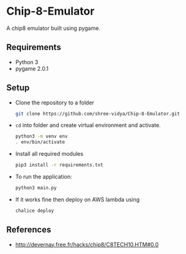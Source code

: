 # Chip-8-Emulator

A chip8 emulator built using pygame.

## Requirements

* Python 3
* pygame 2.0.1

## Setup

* Clone the repository to a folder

    ```bash
    git clone https://github.com/shree-vidya/Chip-8-Emulator.git
    ```

* `cd` into folder and create virtual environment and activate.

    ```bash
    python3 -m venv env
    . env/bin/activate
    ```

* Install all required modules

    ```bash
    pip3 install -r requirements.txt
    ```

* To run the application:

    ```bash
    python3 main.py
    ```

* If it works fine then deploy on AWS lambda using
  
    ```bash
    chalice deploy
    ```

## References

* http://devernay.free.fr/hacks/chip8/C8TECH10.HTM#0.0
